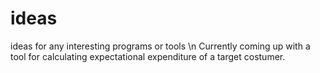 # ideas
ideas for any interesting programs or tools
\n Currently coming up with a tool for calculating expectational expenditure of a target costumer. 
